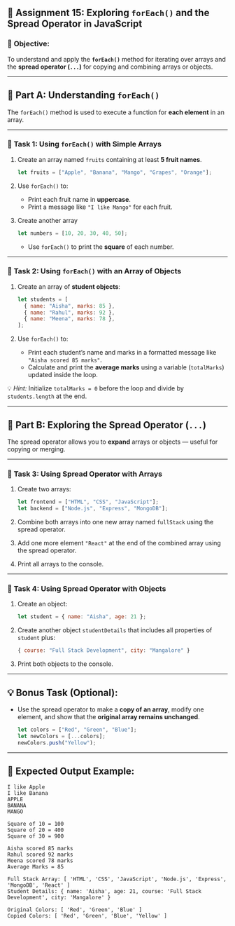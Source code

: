 ## 🧩 **Assignment 15: Exploring `forEach()` and the Spread Operator in JavaScript**

### 🎯 **Objective:**

To understand and apply the **`forEach()`** method for iterating over arrays and the **spread operator (`...`)** for copying and combining arrays or objects.

---

## 📘 **Part A: Understanding `forEach()`**

The `forEach()` method is used to execute a function for **each element** in an array.

---

### 🧠 **Task 1: Using `forEach()` with Simple Arrays**

1. Create an array named `fruits` containing at least **5 fruit names**.

   ```js
   let fruits = ["Apple", "Banana", "Mango", "Grapes", "Orange"];
   ```
2. Use `forEach()` to:

   * Print each fruit name in **uppercase**.
   * Print a message like `"I like Mango"` for each fruit.
3. Create another array

   ```js
   let numbers = [10, 20, 30, 40, 50];
   ```

   * Use `forEach()` to print the **square** of each number.

---

### 🧠 **Task 2: Using `forEach()` with an Array of Objects**

1. Create an array of **student objects**:

   ```js
   let students = [
     { name: "Aisha", marks: 85 },
     { name: "Rahul", marks: 92 },
     { name: "Meena", marks: 78 },
   ];
   ```
2. Use `forEach()` to:

   * Print each student’s name and marks in a formatted message like
     `"Aisha scored 85 marks"`.
   * Calculate and print the **average marks** using a variable (`totalMarks`) updated inside the loop.

💡 *Hint:* Initialize `totalMarks = 0` before the loop and divide by `students.length` at the end.

---

## 📘 **Part B: Exploring the Spread Operator (`...`)**

The spread operator allows you to **expand** arrays or objects — useful for copying or merging.

---

### 🧠 **Task 3: Using Spread Operator with Arrays**

1. Create two arrays:

   ```js
   let frontend = ["HTML", "CSS", "JavaScript"];
   let backend = ["Node.js", "Express", "MongoDB"];
   ```
2. Combine both arrays into one new array named `fullStack` using the spread operator.
3. Add one more element `"React"` at the end of the combined array using the spread operator.
4. Print all arrays to the console.

---

### 🧠 **Task 4: Using Spread Operator with Objects**

1. Create an object:

   ```js
   let student = { name: "Aisha", age: 21 };
   ```
2. Create another object `studentDetails` that includes all properties of `student` plus:

   ```js
   { course: "Full Stack Development", city: "Mangalore" }
   ```
3. Print both objects to the console.

---

## 💡 **Bonus Task (Optional):**

* Use the spread operator to make a **copy of an array**, modify one element, and show that the **original array remains unchanged**.

  ```js
  let colors = ["Red", "Green", "Blue"];
  let newColors = [...colors];
  newColors.push("Yellow");
  ```

---

## 🧾 **Expected Output Example:**

```
I like Apple
I like Banana
APPLE
BANANA
MANGO

Square of 10 = 100
Square of 20 = 400
Square of 30 = 900

Aisha scored 85 marks
Rahul scored 92 marks
Meena scored 78 marks
Average Marks = 85

Full Stack Array: [ 'HTML', 'CSS', 'JavaScript', 'Node.js', 'Express', 'MongoDB', 'React' ]
Student Details: { name: 'Aisha', age: 21, course: 'Full Stack Development', city: 'Mangalore' }

Original Colors: [ 'Red', 'Green', 'Blue' ]
Copied Colors: [ 'Red', 'Green', 'Blue', 'Yellow' ]
```
